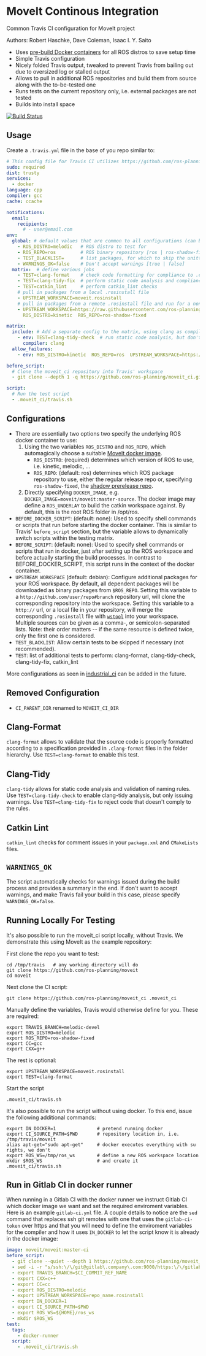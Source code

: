 # MoveIt Continous Integration
Common Travis CI configuration for MoveIt project

Authors: Robert Haschke, Dave Coleman, Isaac I. Y. Saito

- Uses [pre-build Docker containers](https://hub.docker.com/r/moveit/moveit) for all ROS distros to save setup time
- Simple Travis configuration
- Nicely folded Travis output, tweaked to prevent Travis from bailing out due to oversized log or stalled output
- Allows to pull in additional ROS repositories and build them from source along with the to-be-tested one
- Runs tests on the current repository only, i.e. external packages are not tested
- Builds into install space

[![Build Status](https://travis-ci.org/ros-planning/moveit_ci.svg?branch=master)](https://travis-ci.org/ros-planning/moveit_ci)

## Usage

Create a ``.travis.yml`` file in the base of you repo similar to:

```yaml
# This config file for Travis CI utilizes https://github.com/ros-planning/moveit_ci/ package.
sudo: required
dist: trusty
services:
  - docker
language: cpp
compiler: gcc
cache: ccache

notifications:
  email:
    recipients:
      # - user@email.com
env:
  global: # default values that are common to all configurations (can be overriden below)
    - ROS_DISTRO=melodic   # ROS distro to test for
    - ROS_REPO=ros         # ROS binary repository [ros | ros-shadow-fixed]
    - TEST_BLACKLIST=      # list packages, for which to skip the unittests
    - WARNINGS_OK=false    # Don't accept warnings [true | false]
  matrix:  # define various jobs
    - TEST=clang-format    # check code formatting for compliance to .clang-format rules
    - TEST=clang-tidy-fix  # perform static code analysis and compliance check against .clang-tidy rules
    - TEST=catkin_lint     # perform catkin_lint checks
    # pull in packages from a local .rosinstall file
    - UPSTREAM_WORKSPACE=moveit.rosinstall
    # pull in packages from a remote .rosinstall file and run for a non-default ROS_DISTRO
    - UPSTREAM_WORKSPACE=https://raw.githubusercontent.com/ros-planning/moveit/$ROS_DISTRO-devel/moveit.rosinstall
      ROS_DISTRO=kinetic  ROS_REPO=ros-shadow-fixed

matrix:
  include: # Add a separate config to the matrix, using clang as compiler
    - env: TEST=clang-tidy-check  # run static code analysis, but don't check for available auto-fixes
      compiler: clang
  allow_failures:
    - env: ROS_DISTRO=kinetic  ROS_REPO=ros  UPSTREAM_WORKSPACE=https://github.com/ros-planning/moveit#$ROS_DISTRO-devel

before_script:
  # Clone the moveit_ci repository into Travis' workspace
  - git clone --depth 1 -q https://github.com/ros-planning/moveit_ci.git .moveit_ci

script:
  # Run the test script
  - .moveit_ci/travis.sh
```

## Configurations

- There are essentially two options two specify the underlying ROS docker container to use:
  1. Using the two variables `ROS_DISTRO` and `ROS_REPO`, which automagically choose a suitable [MoveIt docker image](https://hub.docker.com/r/moveit/moveit/tags).
     - `ROS_DISTRO`: (required) determines which version of ROS to use, i.e. kinetic, melodic, ...
     - `ROS_REPO`: (default: ros) determines which ROS package repository to use, either the regular release repo or, specifying `ros-shadow-fixed`, the [shadow prerelease repo](http://wiki.ros.org/ShadowRepository).
  2. Directly specifying `DOCKER_IMAGE`, e.g. `DOCKER_IMAGE=moveit/moveit:master-source`. The docker image may define a `ROS_UNDERLAY` to build the catkin workspace against. By default, this is the root ROS folder in /opt/ros.
- `BEFORE_DOCKER_SCRIPT`: (default: none): Used to specify shell commands or scripts that run before starting the docker container. This is similar to Travis' ``before_script`` section, but the variable allows to dynamically switch scripts within the testing matrix.
- `BEFORE_SCRIPT`: (default: none): Used to specify shell commands or scripts that run in docker, just after setting up the ROS workspace and before actually starting the build processes. In contrast to BEFORE_DOCKER_SCRIPT, this script runs in the context of the docker container.
- `UPSTREAM_WORKSPACE` (default: debian): Configure additional packages for your ROS workspace.
  By default, all dependent packages will be downloaded as binary packages from `$ROS_REPO`.
  Setting this variable to a `http://github.com/user/repo#branch` repository url, will clone the corresponding repository into the workspace.
  Setting this variable to a `http://` url, or a local file in your repository, will merge the corresponding `.rosinstall` file with [`wstool`](http://wiki.ros.org/wstool) into your workspace.
Multiple sources can be given as a comma-, or semicolon-separated lists. Note: their order matters -- if the same resource is defined twice, only the first one is considered.
- `TEST_BLACKLIST`: Allow certain tests to be skipped if necessary (not recommended).
- `TEST`: list of additional tests to perform: clang-format, clang-tidy-check, clang-tidy-fix, catkin\_lint

More configurations as seen in [industrial_ci](https://github.com/ros-industrial/industrial_ci) can be added in the future.

## Removed Configuration

- `CI_PARENT_DIR` renamed to `MOVEIT_CI_DIR`

## Clang-Format

``clang-format`` allows to validate that the source code is properly formatted according to a specification provided in ``.clang-format`` files in the folder hierarchy.
Use ``TEST=clang-format`` to enable this test.

## Clang-Tidy

``clang-tidy`` allows for static code analysis and validation of naming rules.
Use ``TEST=clang-tidy-check`` to enable clang-tidy analysis, but only issuing warnings.
Use ``TEST=clang-tidy-fix`` to reject code that doesn't comply to the rules.

## Catkin Lint

``catkin_lint`` checks for comment issues in your ``package.xml`` and ``CMakeLists`` files.

## `WARNINGS_OK`

The script automatically checks for warnings issued during the build process and provides
a summary in the end. If don't want to accept warnings, and make Travis fail your build in this case, please specify ``WARNINGS_OK=false``.

## Running Locally For Testing

It's also possible to run the moveit\_ci script locally, without Travis. We demonstrate this using MoveIt as the example repository:

First clone the repo you want to test:

    cd /tmp/travis   # any working directory will do
    git clone https://github.com/ros-planning/moveit
    cd moveit

Next clone the CI script:

    git clone https://github.com/ros-planning/moveit_ci .moveit_ci

Manually define the variables, Travis would otherwise define for you. These are required:

    export TRAVIS_BRANCH=melodic-devel
    export ROS_DISTRO=melodic
    export ROS_REPO=ros-shadow-fixed
    export CC=gcc
    export CXX=g++

The rest is optional:

    export UPSTREAM_WORKSPACE=moveit.rosinstall
    export TEST=clang-format

Start the script

    .moveit_ci/travis.sh

It's also possible to run the script without using docker. To this end, issue the following additional commands:

    export IN_DOCKER=1               # pretend running docker
    export CI_SOURCE_PATH=$PWD       # repository location in, i.e. /tmp/travis/moveit
    alias apt-get="sudo apt-get"     # docker executes everything with su rights, we don't
    export ROS_WS=/tmp/ros_ws        # define a new ROS workspace location
    mkdir $ROS_WS                    # and create it
    .moveit_ci/travis.sh

## Run in Gitlab CI in docker runner

When running in a Gitlab CI with the docker runner we instruct Gitlab CI which docker image we want and set the required enviroment variables.  Here is an example `gitlab-ci.yml` file.  A couple details to notice are the `sed` command that replaces ssh git remotes with one that uses the `gitlab-ci-token` over https and that you will need to define the enviroment variables for the compiler and how it uses `IN_DOCKER` to let the script know it is already in the docker image:

```yaml
image: moveit/moveit:master-ci
before_script:
  - git clone --quiet --depth 1 https://github.com/ros-planning/moveit_ci.git .moveit_ci
  - sed -i -r "s/ssh:\/\/git@gitlab\.company\.com:9000/https:\/\/gitlab-ci-token:${CI_JOB_TOKEN}@gitlab\.company\.com/g" ${CI_PROJECT_DIR}/repo_name.rosinstall
  - export TRAVIS_BRANCH=$CI_COMMIT_REF_NAME
  - export CXX=c++
  - export CC=cc
  - export ROS_DISTRO=melodic
  - export UPSTREAM_WORKSPACE=repo_name.rosinstall
  - export IN_DOCKER=1
  - export CI_SOURCE_PATH=$PWD
  - export ROS_WS=${HOME}/ros_ws
  - mkdir $ROS_WS
test:
  tags:
    - docker-runner
  script:
    - .moveit_ci/travis.sh
```

